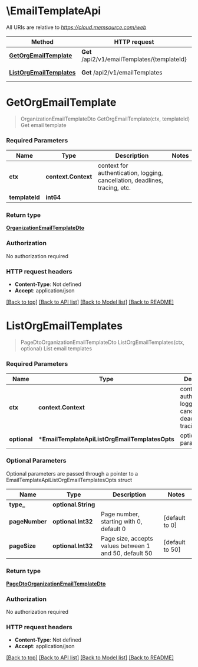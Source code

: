 # \EmailTemplateApi

All URIs are relative to *https://cloud.memsource.com/web*

Method | HTTP request | Description
------------- | ------------- | -------------
[**GetOrgEmailTemplate**](EmailTemplateApi.md#GetOrgEmailTemplate) | **Get** /api2/v1/emailTemplates/{templateId} | Get email template
[**ListOrgEmailTemplates**](EmailTemplateApi.md#ListOrgEmailTemplates) | **Get** /api2/v1/emailTemplates | List email templates


# **GetOrgEmailTemplate**
> OrganizationEmailTemplateDto GetOrgEmailTemplate(ctx, templateId)
Get email template



### Required Parameters

Name | Type | Description  | Notes
------------- | ------------- | ------------- | -------------
 **ctx** | **context.Context** | context for authentication, logging, cancellation, deadlines, tracing, etc.
  **templateId** | **int64**|  | 

### Return type

[**OrganizationEmailTemplateDto**](OrganizationEmailTemplateDto.md)

### Authorization

No authorization required

### HTTP request headers

 - **Content-Type**: Not defined
 - **Accept**: application/json

[[Back to top]](#) [[Back to API list]](../README.md#documentation-for-api-endpoints) [[Back to Model list]](../README.md#documentation-for-models) [[Back to README]](../README.md)

# **ListOrgEmailTemplates**
> PageDtoOrganizationEmailTemplateDto ListOrgEmailTemplates(ctx, optional)
List email templates



### Required Parameters

Name | Type | Description  | Notes
------------- | ------------- | ------------- | -------------
 **ctx** | **context.Context** | context for authentication, logging, cancellation, deadlines, tracing, etc.
 **optional** | ***EmailTemplateApiListOrgEmailTemplatesOpts** | optional parameters | nil if no parameters

### Optional Parameters
Optional parameters are passed through a pointer to a EmailTemplateApiListOrgEmailTemplatesOpts struct

Name | Type | Description  | Notes
------------- | ------------- | ------------- | -------------
 **type_** | **optional.String**|  | 
 **pageNumber** | **optional.Int32**| Page number, starting with 0, default 0 | [default to 0]
 **pageSize** | **optional.Int32**| Page size, accepts values between 1 and 50, default 50 | [default to 50]

### Return type

[**PageDtoOrganizationEmailTemplateDto**](PageDtoOrganizationEmailTemplateDto.md)

### Authorization

No authorization required

### HTTP request headers

 - **Content-Type**: Not defined
 - **Accept**: application/json

[[Back to top]](#) [[Back to API list]](../README.md#documentation-for-api-endpoints) [[Back to Model list]](../README.md#documentation-for-models) [[Back to README]](../README.md)

